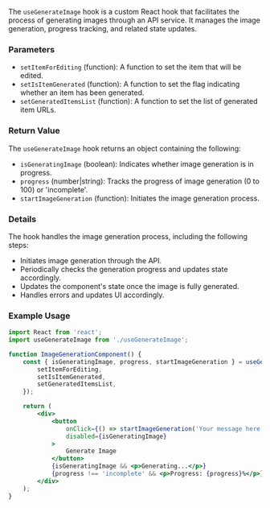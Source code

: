 The `useGenerateImage` hook is a custom React hook that facilitates the process of generating images through an API
service. It manages the image generation, progress tracking, and related state updates.

### Parameters

- `setItemForEditing` (function): A function to set the item that will be edited.
- `setIsItemGenerated` (function): A function to set the flag indicating whether an item has been generated.
- `setGeneratedItemsList` (function): A function to set the list of generated item URLs.

### Return Value

The `useGenerateImage` hook returns an object containing the following:

- `isGeneratingImage` (boolean): Indicates whether image generation is in progress.
- `progress` (number|string): Tracks the progress of image generation (0 to 100) or 'incomplete'.
- `startImageGeneration` (function): Initiates the image generation process.

### Details

The hook handles the image generation process, including the following steps:

- Initiates image generation through the API.
- Periodically checks the generation progress and updates state accordingly.
- Updates the component's state once the image is fully generated.
- Handles errors and updates UI accordingly.

### Example Usage

```jsx static
import React from 'react';
import useGenerateImage from './useGenerateImage';

function ImageGenerationComponent() {
	const { isGeneratingImage, progress, startImageGeneration } = useGenerateImage({
		setItemForEditing,
		setIsItemGenerated,
		setGeneratedItemsList,
	});

	return (
		<div>
			<button
				onClick={() => startImageGeneration('Your message here')}
				disabled={isGeneratingImage}
			>
				Generate Image
			</button>
			{isGeneratingImage && <p>Generating...</p>}
			{progress !== 'incomplete' && <p>Progress: {progress}%</p>}
		</div>
	);
}
```
